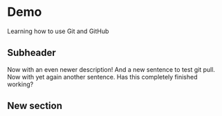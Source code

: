 # Demo
Learning how to use Git and GitHub

## Subheader
Now with an even newer description!
And a new sentence to test git pull.
Now with yet again another sentence.
Has this completely finished working?

## New section